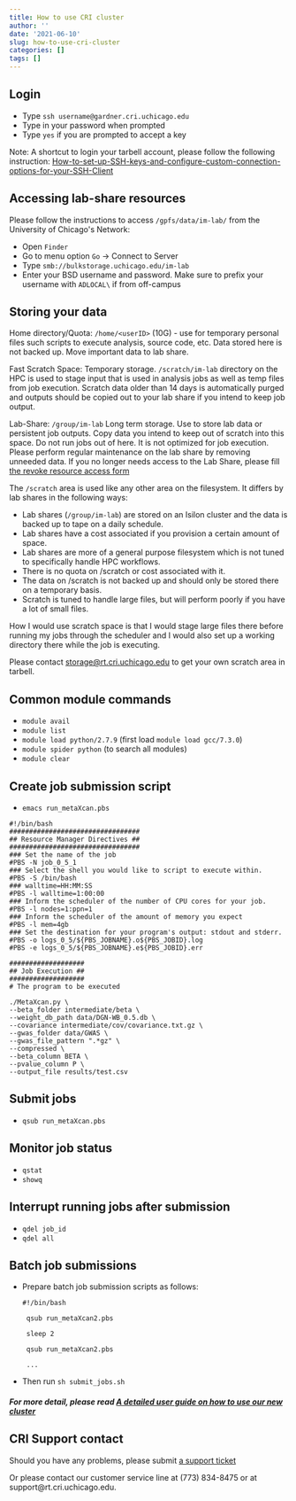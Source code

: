 ```yaml
---
title: How to use CRI cluster
author: ''
date: '2021-06-10'
slug: how-to-use-cri-cluster
categories: []
tags: []
---
```


## Login  
- Type `ssh username@gardner.cri.uchicago.edu`
- Type in your password when prompted 
- Type `yes` if you are prompted to accept a key 

Note: A shortcut to login your tarbell account, please follow the following instruction: <a href= "https://github.com/hakyimlab/internal/wiki/How-to-set-up-SSH-keys-and-configure-custom-connection-options-for-your-SSH-Client%3F"> How-to-set-up-SSH-keys-and-configure-custom-connection-options-for-your-SSH-Client </a>  

## Accessing lab-share resources 
Please follow the instructions to access `/gpfs/data/im-lab/` from the University of Chicago's Network:
 - Open `Finder`
 - Go to menu option `Go` -> Connect to Server
 - Type `smb://bulkstorage.uchicago.edu/im-lab` 
 - Enter your BSD username and password. Make sure to prefix your username with `ADLOCAL\` if from off-campus 

## Storing your data
Home directory/Quota: `/home/<userID>` (10G) - use for temporary personal files such scripts to execute analysis, source code, etc. Data stored here is not backed up. Move important data to lab share. 

Fast Scratch Space: Temporary storage. `/scratch/im-lab` directory on the HPC is used to stage input that is used in analysis jobs as well as temp files from job execution. Scratch data older than 14 days is automatically purged and outputs should be copied out to your lab share if you intend to keep job output.

Lab-Share: `/group/im-lab` Long term storage. Use to store lab data or persistent job outputs. Copy data you intend to keep out of scratch into this space. Do not run jobs out of here. It is not optimized for job execution. Please perform regular maintenance on the lab share by removing unneeded data. If you no longer needs access to the Lab Share, please fill <a href= " https://cri-app02.bsd.uchicago.edu/WebProvisioning/Service.aspx?category=1&type=2"> the revoke resource access form </a> </p>

The `/scratch` area is used like any other area on the filesystem. It differs by
lab shares in the following ways:

* Lab shares (`/group/im-lab`) are stored on an Isilon cluster and the data is backed up to tape
on a daily schedule.
* Lab shares have a cost associated if you provision a certain amount of space.
* Lab shares are more of a general purpose filesystem which is not tuned to
specifically handle HPC workflows.
* There is no quota on /scratch or cost associated with it.
* The data on /scratch is not backed up and should only be stored there on a
temporary basis.
* Scratch is tuned to handle large files, but will perform poorly if you have a
lot of small files.

How I would use scratch space is that I would stage large files there before
running my jobs through the scheduler and I would also set up a working
directory there while the job is executing.

Please contact storage@rt.cri.uchicago.edu to get your own scratch area in tarbell. 

## 

## Common module commands 
- `module avail`               
- `module list`              
- `module load python/2.7.9` (first load `module load gcc/7.3.0`)
- `module spider python` (to search all modules)
- `module clear` 

## Create job submission script 
- `emacs run_metaXcan.pbs` 
```
#!/bin/bash 
#################################
## Resource Manager Directives ##
#################################
### Set the name of the job
#PBS -N job_0_5_1
### Select the shell you would like to script to execute within.
#PBS -S /bin/bash
### walltime=HH:MM:SS
#PBS -l walltime=1:00:00
### Inform the scheduler of the number of CPU cores for your job.
#PBS -l nodes=1:ppn=1
### Inform the scheduler of the amount of memory you expect 
#PBS -l mem=4gb
### Set the destination for your program's output: stdout and stderr. 
#PBS -o logs_0_5/${PBS_JOBNAME}.o${PBS_JOBID}.log
#PBS -e logs_0_5/${PBS_JOBNAME}.e${PBS_JOBID}.err

###################
## Job Execution ##
###################
# The program to be executed 

./MetaXcan.py \
--beta_folder intermediate/beta \
--weight_db_path data/DGN-WB_0.5.db \
--covariance intermediate/cov/covariance.txt.gz \
--gwas_folder data/GWAS \
--gwas_file_pattern ".*gz" \
--compressed \
--beta_column BETA \
--pvalue_column P \
--output_file results/test.csv
```

## Submit jobs 
- `qsub run_metaXcan.pbs` 

## Monitor job status 
- `qstat`
- `showq` 

## Interrupt running jobs after submission 
- `qdel job_id`
- `qdel all` 

## Batch job submissions 
- Prepare batch job submission scripts as follows: 
   ``` 
   #!/bin/bash

    qsub run_metaXcan2.pbs

    sleep 2 

    qsub run_metaXcan2.pbs

    ... 
  ```
- Then run `sh submit_jobs.sh` 

##### For more detail, please read <a href= "http://cri.uchicago.edu/wp-content/uploads/2015/02/Tarbell-User-Guide.html"> A detailed user guide on how to use our new cluster </a> 


## CRI Support contact
<p> Should you have any problems, please submit <a href= "https://cri-app02.bsd.uchicago.edu/WebProvisioning/Support.aspx">  a support ticket </a> </p> 
<p> Or please contact our customer service line at (773) 834-8475 or at support@rt.cri.uchicago.edu. </p>
